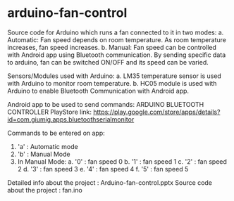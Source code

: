 # arduino-fan-control

Source code for Arduino which runs a fan connected to it in two modes:
a. Automatic: Fan speed depends on room temperature. As room temperature increases, fan speed increases.
b. Manual: Fan speed can be controlled with Android app using Bluetooth communication. By sending specific data to arduino, fan can be switched ON/OFF and its speed can be varied.

Sensors/Modules used with Arduino:
a. LM35 temperature sensor is used with Arduino to monitor room temperature.
b. HC05 module is used with Arduino to enable Bluetooth Communication with Android app.

Android app to be used to send commands: ARDUINO BLUETOOTH CONTROLLER 
PlayStore link: https://play.google.com/store/apps/details?id=com.giumig.apps.bluetoothserialmonitor

Commands to be entered on app:
1. 'a' : Automatic mode
2. 'b' : Manual Mode
3.  In Manual Mode:
a.  '0' : fan speed 0
b.  '1' : fan speed 1
c.  '2' : fan speed 2
d.  '3' : fan speed 3
e.  '4' : fan speed 4
f.  '5' : fan speed 5

Detailed info about the project  : Arduino-fan-control.pptx
Source code about the project    : fan.ino 
  


